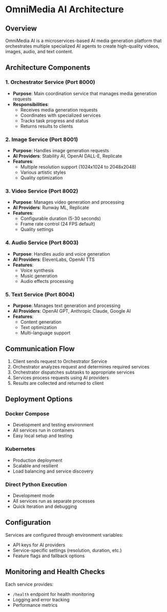 # OmniMedia AI Architecture

## Overview

OmniMedia AI is a microservices-based AI media generation platform that orchestrates multiple specialized AI agents to create high-quality videos, images, audio, and text content.

## Architecture Components

### 1. Orchestrator Service (Port 8000)
- **Purpose**: Main coordination service that manages media generation requests
- **Responsibilities**:
  - Receives media generation requests
  - Coordinates with specialized services
  - Tracks task progress and status
  - Returns results to clients

### 2. Image Service (Port 8001)
- **Purpose**: Handles image generation requests
- **AI Providers**: Stability AI, OpenAI DALL-E, Replicate
- **Features**:
  - Multiple resolution support (1024x1024 to 2048x2048)
  - Various artistic styles
  - Quality optimization

### 3. Video Service (Port 8002)
- **Purpose**: Manages video generation and processing
- **AI Providers**: Runway ML, Replicate
- **Features**:
  - Configurable duration (5-30 seconds)
  - Frame rate control (24 FPS default)
  - Quality settings

### 4. Audio Service (Port 8003)
- **Purpose**: Handles audio and voice generation
- **AI Providers**: ElevenLabs, OpenAI TTS
- **Features**:
  - Voice synthesis
  - Music generation
  - Audio effects processing

### 5. Text Service (Port 8004)
- **Purpose**: Manages text generation and processing
- **AI Providers**: OpenAI GPT, Anthropic Claude, Google AI
- **Features**:
  - Content generation
  - Text optimization
  - Multi-language support

## Communication Flow

1. Client sends request to Orchestrator Service
2. Orchestrator analyzes request and determines required services
3. Orchestrator dispatches subtasks to appropriate services
4. Services process requests using AI providers
5. Results are collected and returned to client

## Deployment Options

### Docker Compose
- Development and testing environment
- All services run in containers
- Easy local setup and testing

### Kubernetes
- Production deployment
- Scalable and resilient
- Load balancing and service discovery

### Direct Python Execution
- Development mode
- All services run as separate processes
- Quick iteration and debugging

## Configuration

Services are configured through environment variables:
- API keys for AI providers
- Service-specific settings (resolution, duration, etc.)
- Feature flags and fallback options

## Monitoring and Health Checks

Each service provides:
- `/health` endpoint for health monitoring
- Logging and error tracking
- Performance metrics